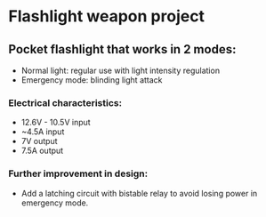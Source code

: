 # Flashlight weapon project

## Pocket flashlight that works in 2 modes:
* Normal light: regular use with light intensity regulation
* Emergency mode: blinding light attack

### Electrical characteristics:
* 12.6V - 10.5V input
* ~4.5A input
* 7V output
* 7.5A output

### Further improvement in design:
* Add a latching circuit with bistable relay to avoid losing power in emergency mode.